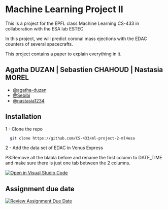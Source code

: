 # Machine Learning Project II

This is a project for the EPFL class Machine Learning CS-433 in collaboration with the ESA lab ESTEC.

In this project, we will predict coronal mass ejections with the EDAC counters of several spacecrafts.

This project contains a paper to explain everything in it.


## Agatha DUZAN | Sebastien CHAHOUD | Nastasia MOREL

- [@agatha-duzan](https://www.github.com/agatha-duzan)
- [@Sebibi](https://www.github.com/Sebibi)
- [@nastasia1234](https://www.github.com/nastasia1234)


## Installation

1 - Clone the repo

```bash
  git clone https://github.com/CS-433/ml-project-2-ml4esa
```

2 - Add the data set of EDAC in Venus Express

PS:Remove all the blabla before and rename the first column to DATE_TIME and make sure there is just one tab between the 2 columns.

[![Open in Visual Studio Code](https://classroom.github.com/assets/open-in-vscode-718a45dd9cf7e7f842a935f5ebbe5719a5e09af4491e668f4dbf3b35d5cca122.svg)](https://classroom.github.com/online_ide?assignment_repo_id=13033034&assignment_repo_type=AssignmentRepo)

## Assignment due date

[![Review Assignment Due Date](https://classroom.github.com/assets/deadline-readme-button-24ddc0f5d75046c5622901739e7c5dd533143b0c8e959d652212380cedb1ea36.svg)](https://classroom.github.com/a/fEFF99tU)

